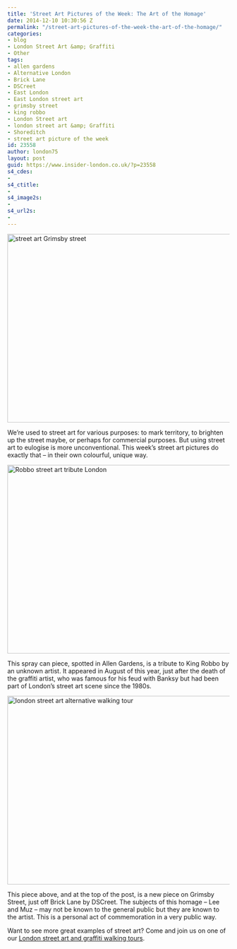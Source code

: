 ```yaml
---
title: 'Street Art Pictures of the Week: The Art of the Homage'
date: 2014-12-10 10:30:56 Z
permalink: "/street-art-pictures-of-the-week-the-art-of-the-homage/"
categories:
- blog
- London Street Art &amp; Graffiti
- Other
tags:
- allen gardens
- Alternative London
- Brick Lane
- DSCreet
- East London
- East London street art
- grimsby street
- king robbo
- London Street art
- london street art &amp; Graffiti
- Shoreditch
- street art picture of the week
id: 23558
author: london75
layout: post
guid: https://www.insider-london.co.uk/?p=23558
s4_cdes:
- 
s4_ctitle:
- 
s4_image2s:
- 
s4_url2s:
- 
---
```


<img class="aligncenter wp-image-23561 size-full" src="/wp-content/uploads/2014/12/13b_mini.jpg" alt="street art Grimsby street" width="569" height="427" />

We&#8217;re used to street art for various purposes: to mark territory, to brighten up the street maybe, or perhaps for commercial purposes. But using street art to eulogise is more unconventional. This week&#8217;s street art pictures do exactly that &#8211; in their own colourful, unique way.

<img class="aligncenter wp-image-23562 size-full" src="/wp-content/uploads/2014/12/4_mini.jpg" alt="Robbo street art tribute London" width="569" height="427" />

This spray can piece, spotted in Allen Gardens, is a tribute to King Robbo by an unknown artist. It appeared in August of this year, just after the death of the graffiti artist, who was famous for his feud with Banksy but had been part of London&#8217;s street art scene since the 1980s.

<img class="aligncenter wp-image-23563 size-full" src="/wp-content/uploads/2014/12/13a_mini.jpg" alt="london street art alternative walking tour" width="569" height="427" />

This piece above, and at the top of the post, is a new piece on Grimsby Street, just off Brick Lane by DSCreet. The subjects of this homage &#8211; Lee and Muz &#8211; may not be known to the general public but they are known to the artist. This is a personal act of commemoration in a very public way.

Want to see more great examples of street art? Come and join us on one of our <a href="https://www.insider-london.co.uk/tours/street-art-tour-london/" target="_blank">London street art and graffiti walking tours</a>.

&nbsp;